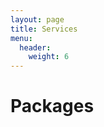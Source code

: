 ```yaml
---
layout: page
title: Services
menu: 
  header:
    weight: 6
---
```


# Packages
<html>
<head>
    <link rel="stylesheet" href="style.css">
    <style>
        table {
            width: 100%;
            border-collapse: collapse;
        }
        
        th, td {
            padding: 8px;
            text-align: left;
        }
        
        th {
            position: -webkit-sticky;
            position: sticky;
            top: 0;
            background-color: white;
        }
        
        th:first-child {
            position: -webkit-sticky;
            position: sticky;
            left: 0;
            background-color: white;
        }
    </style>
</head>
<body>
    <table>

|Focus Area|Proofreading|Copy Editing|Developmental Editing|Beta Reading|
|---|---|---|---|---|
|Spelling|Y|Y|Y||
|Grammar|Y|Y|Y||
|Capitalization|Y|Y|Y||
|Punctuation|Y|Y|Y||
|Formatting|Y|Y|Y||
|Abbreviations|Y|Y|Y||
|Clarity||Y|Y||
|Consistency||Y|Y||
|Word Choice||Y|Y||
|Redundancy||Y|Y||
|Flow||Y|Y||
|Fact-Checking||Y|Y||
|Tense||Y|Y||
|Dialogue|| Y|Y|Y|
|Plot|||Y|Y|
|Character Development|||Y|Y|
|Theme|||Y|Y|
|Narrative Voice|||Y|Y|
|Scene Construction|||Y|Y|
|Plot Holes|||Y|Y|
|Suggestions|||Y|Y|
|Feedback Questions|||Y|Y|
|No. of revisions|1|2|4|-|
|For 10,000 words, cost (INR)|₹2,500+|₹4,000+|₹7,500+|₹1000+|
|For 10,000 words, cost (USD)|$40+|$65+|$100+|$20+|

    </table>
*The packages are not exclusive and can be customized to suit the writer’s needs.*

If you are looking for any of these services, please fill <a href="https://forms.gle/FBFtoaoxUeX4AHoJ8">**THIS FORM.**</a>

Confused? Book a free 30-minute <a href="https://topmate.io/falguni_jain">**CONSULTATION CALL**</a> now.

---

# What is Editing?
Editing is the process of reviewing, revising, and refining a written work before it is published. The goal of editing is to ensure that the work is clear, concise, and free of errors. Editing ensures that the work meets the required standards for publication, and communicates the writer’s intended voice and message in a way that is engaging and easy to understand.

**Proofreading** is the process of reviewing written work to detect and correct errors in grammar, spelling, punctuation, and formatting. The goal of proofreading is to ensure that the document is error-free and meets the required standards for publication.

**Copyediting** is the process of reviewing written work for clarity, accuracy, and consistency. This includes correcting errors in grammar, punctuation, and spelling, as well as improving sentence structure, word choice, and overall flow. The goal of copyediting is to enhance the readability and effectiveness of the written content.

**Developmental editing** is a comprehensive process of reviewing written work with a focus on improving its structure, content, and overall effectiveness. This includes assessing the work’s organization, tone, style, and message to help the writer develop their ideas in a clear, concise, and engaging manner. The goal of developmental editing is to enhance the work’s quality and ensure its relevance to the intended audience.

### How can I help you?
I help writers by providing personalized guidance, feedback, and support tailored to their specific needs and goals. This includes assessing the work’s structure, organization, tone, and content to ensure that it meets the intended goals and audience. I can also help the writer refine their message, improve their writing skills, and ensure that their work meets the required standards for publication.

### What can you expect in the editing process?
My preferred approach is to work collaboratively with the writer to achieve the best possible results. Rather than simply making changes to the manuscript, I prioritize frequent and clear communication throughout the editing process. This allows for a shared understanding of the project goals, scope, and expectations. By working closely with the writer, I can provide guidance and feedback to ensure that the final product reflects their vision while meeting the necessary quality standards. This collaborative approach not only produces better results but also fosters a positive working relationship between the editor and writer.


# What is Beta Reading?
Beta reading is a process where a manuscript is reviewed to provide feedback and suggestions to the writer. The focus is to provide honest feedback on areas such as plot, characterization, pacing, and overall appeal. Unlike editing, beta reading does not involve correcting grammar, spelling, or other technical errors. Instead, the focus is on the overall reader experience and providing opinions and insights on how the manuscript can be improved. Beta reading can be a valuable tool for writers seeking to refine their work before publication. 

### How can I help you?
My services offer a comprehensive review of the manuscript, focusing on various aspects such as character development, plot structure, pacing, dialogue, and overall readability. I provide detailed and honest feedback on these elements, as well as identify any other areas that may need attention. By doing so, I aim to help the writer strengthen their story and enhance its impact, ensuring that it reaches its full potential before publication. With my constructive feedback, the writer can refine their work, resolve any inconsistencies or plot holes, and improve the overall quality of their manuscript.


## What do you need to start the editing/beta reading process?
To facilitate a smooth editing or beta reading process, it is recommended to have a manuscript and synopsis prepared in the proper format. 
The manuscript should be formatted in a consistent manner throughout, using a standard font such as Times New Roman with a font size of 12pt. 
The synopsis, which is a brief summary of the story, should include all relevant information about the plot, characters, and setting, and be limited to less than 2000 words. It is essential to provide as much detail as possible in the synopsis to give an accurate overview of the entire story.


# Book Reviews
I offer book review service to help you promote your book. I provide reviews on various platforms, including Amazon, Goodreads, Instagram, Facebook, and my website. These platforms provide a wide range of audiences, and reviews can be instrumental in building your book’s reputation and sales.

Additionally, I will also post two of the best quotes from your book on Instagram and Pinterest. This will help to generate interest and showcase your writing style to potential readers, ultimately leading to increased exposure and sales.

___

If you are looking for any of these services, please fill <a href="https://forms.gle/FBFtoaoxUeX4AHoJ8">**THIS FORM.**</a>

Confused? Book a free 30-minute <a href="https://topmate.io/falguni_jain">**CONSULTATION CALL**</a> now.

You can also find me on:
<a href="https://www.upwork.com/freelancers/~01de2077a96e499e69">**Upwork**</a> and <a href="https://reedsy.com/falguni-jain">**Reedsy.**</a>

</body>
</html>
